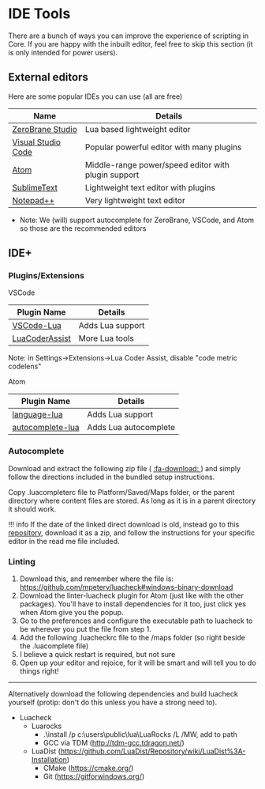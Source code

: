 # IDE Tools

There are a bunch of ways you can improve the experience of scripting in Core.
If you are happy with the inbuilt editor, feel free to skip this section (it is
only intended for power users).

## External editors

Here are some popular IDEs you can use (all are free)

Name | Details
-- | --
[ZeroBrane Studio](https://studio.zerobrane.com/support) | Lua based lightweight editor
[Visual Studio Code](https://code.visualstudio.com/download) | Popular powerful editor with many plugins
[Atom](https://atom.io/) | Middle-range power/speed editor with plugin support
[SublimeText](https://www.sublimetext.com/3) | Lightweight text editor with plugins
[Notepad++](https://notepad-plus-plus.org/) | Very lightweight text editor

* Note: We (will) support autocomplete for ZeroBrane, VSCode, and Atom so those
  are the recommended editors

## IDE+

### Plugins/Extensions

VSCode

Plugin Name | Details
-- | --
[VSCode-Lua](https://marketplace.visualstudio.com/items?itemName=trixnz.vscode-lua) | Adds Lua support
[LuaCoderAssist](https://marketplace.visualstudio.com/items?itemName=liwangqian.luacoderassist) | More Lua tools

Note: in Settings->Extensions->Lua Coder Assist, disable "code metric codelens"

Atom

Plugin Name | Details
-- | --
[language-lua](https://atom.io/packages/language-lua) | Adds Lua support
[autocomplete-lua](https://atom.io/packages/autocomplete-lua) | Adds Lua autocomplete

### Autocomplete

Download and extract the following zip file (
<a test href="/img/external_editor_autocomplete_05-28-2019.zip" download>
  :fa-download:
</a>) and simply follow the directions included in the bundled setup instructions.

Copy .luacompleterc file to Platform/Saved/Maps folder, or the parent directory
where content files are stored. As long as it is in a parent directory it should
work.

!!! info
    If the date of the linked direct download is old, instead go to this
    [repository](https://github.com/ManticoreGamesInc/external-editor-api-support),
    download it as a zip, and follow the instructions for your specific editor in
    the read me file included.

### Linting

1. Download this, and remember where the file is: https://github.com/mpeterv/luacheck#windows-binary-download
2. Download the linter-luacheck plugin for Atom (just like with the other
   packages). You'll have to install dependencies for it too, just click yes
   when Atom give you the popup.
3. Go to the preferences and configure the executable path to luacheck to be
   wherever you put the file from step 1.
4. Add the following .luacheckrc file to the /maps folder (so right beside the
   .luacomplete file)
5. I believe a quick restart is required, but not sure 
6. Open up your editor and rejoice, for it will be smart and will tell you to do
   things right!

---

Alternatively download the following dependencies and build luacheck yourself
(protip: don't do this unless you have a strong need to).

* Luacheck
    * Luarocks
        * .\install /p c:\users\public\lua\LuaRocks /L /MW, add to path
        * GCC via TDM (http://tdm-gcc.tdragon.net/)
  * LuaDist (https://github.com/LuaDist/Repository/wiki/LuaDist%3A-Installation)
    * CMake (https://cmake.org/)
    * Git (https://gitforwindows.org/)